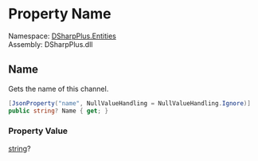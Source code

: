 # Property Name

Namespace: [DSharpPlus.Entities](DSharpPlus.Entities.md)  
Assembly: DSharpPlus.dll

## <a id="DSharpPlus_Entities_DiscordPartialChannel_Name"></a>Name

Gets the name of this channel.

```csharp
[JsonProperty("name", NullValueHandling = NullValueHandling.Ignore)]
public string? Name { get; }
```

### Property Value

[string](https://learn.microsoft.com/dotnet/api/system.string)?

